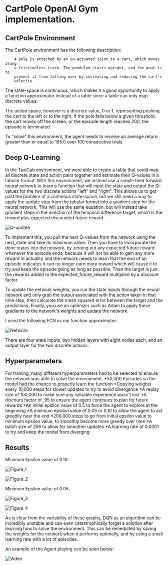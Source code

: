 # CartPole OpenAI Gym implementation.

## CartPole Environment
The CartPole environment has the following description:

        A pole is attached by an un-actuated joint to a cart, which moves along
        a frictionless track. The pendulum starts upright, and the goal is to
        prevent it from falling over by increasing and reducing the cart's
        velocity.

The state-space is continuous, which makes it a good opportunity to apply a function approximator instead of a table since a table can only map discrete values.

The action space, however is a discrete value, 0 or 1, representing pushing the cart to the left or to the right. If the pole falls below a given threshold, the cart moves off the screen, or the episode length reaches 200, the episode is terminated.

To "solve" this environment, the agent needs to receive an average return greater than or equal to 195.0 over 100 consecutive trials.

## Deep Q-Learning
In the TaxiCab environment, we were able to create a table that could map all discrete state and action pairs together and estimate their Q-values in a tabular format. With this environment, we instead use a simple feed forward neural network to learn a function that will input the state and output the Q-values for the two discrete actions "left" and "right". This allows us to get past the problem of a continous state-space, but we still need a way to apply the update step from the tabular format into a gradient step for the neural network. This will use the same equation, but will instead take gradient steps in the direction of the temporal difference target, which is the reward plus expected discounted future reward.

![Q-update](https://user-images.githubusercontent.com/54828661/104230085-15b58580-541b-11eb-9700-8f2e7a81dc27.jpg)

To implement this, you pull the next Q-values from the network using the next_state and take its maximum value. Then you have to incorporate the done states into the network, by zeroing out any expected future reward whenever the episode ends, because it will not be able to gain any more reward in actuality and the network needs to learn that the end of an episode indicates it can no longer earn more reward which will cause it to try and keep the episode going as long as possible. Then the target is just the rewards added to the expected_future_reward multiplied by a discount factor.

To update the network weights, you run the state inputs through the neural network and only grab the output associated with the action taken in that time step, then calculate the mean squared error between the target and the predictions. Finally, you use an optimizer such as Adam to apply these gradients to the network's weights and update the network.

I used the following FCN as my function approximator:

![Network](https://user-images.githubusercontent.com/54828661/104772412-64c42900-5741-11eb-9b09-13d3b0e352fd.jpg)

There are four state inputs, two hidden layers with eight nodes each, and an output layer for the two discrete actions.

## Hyperparameters
For training, many different hyperparameters had to be selected to ensure the network was able to solve the environment. 
*50,000 Episodes so the model had the chance to properly learn the function
*Copying weights every 10,000 steps for slower updates to try to avoid divergence
*A replay size of 100,000 to make sure any valuable experience wasn't lost
*A discount factor of .95 to ensure the agent continues to plan for future rewards
*An initial epsilon value of 0.5 to force the agent to explore at the beginning
*A minimum epsilon value of 0.05 or 0.10 to allow the agent to act greedily near the end
*200,000 steps to go from initial epsilon value to minimum epsilon value, to smoothly become more greedy over time
*A batch size of 256 to allow for smoother updates
*A learning rate of 0.0001 to try and keep the model from diverging

## Results
Minimum Epsilon value of 0.10:

![Figure_1](https://user-images.githubusercontent.com/54828661/104774755-3ba59780-5745-11eb-8416-a66520a6f2a7.png)

![Figure_2](https://user-images.githubusercontent.com/54828661/104774764-3e07f180-5745-11eb-927f-a3ca34513946.png)

Minimum Epsilon value of 0.05:

![Figure_3](https://user-images.githubusercontent.com/54828661/104774774-419b7880-5745-11eb-856b-b93e2933b7a3.png)

![Figure_4](https://user-images.githubusercontent.com/54828661/104774787-452eff80-5745-11eb-9e9e-5ffcdb7020d2.png)

As is clear from the variability of these graphs, DQN as an algorithm can be incredibly unstable and can even catastrophically forget a solution after learning how to solve the environment. This can be remediated by saving the weights for the network when it performs optimally, and by using a small learning rate with a lot of episodes.

An example of the Agent playing can be seen below:


![Video](https://user-images.githubusercontent.com/54828661/104775294-1b2a0d00-5746-11eb-9632-169cae7ef628.gif)
